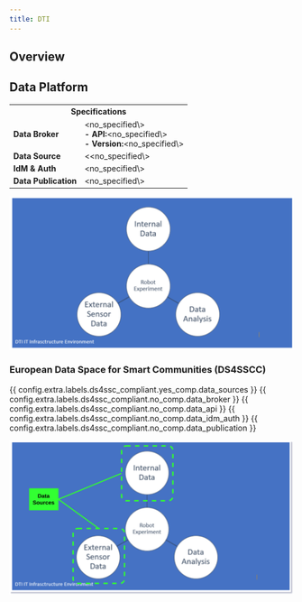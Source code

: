 ```yaml
---
title: DTI
---
```


## Overview

## Data Platform

<table>
  <tr>
    <th colspan="2" style="text-align: center;">Specifications</th>
  </tr>
  <tr>
    <td><strong>Data Broker<strong></td>
    <td>
      &lt;no_specified\><br>
      <strong>- API:</strong>&lt;no_specified\><br>
      <strong>- Version:</strong>&lt;no_specified\>
    </td>
  </tr>
  <tr>
    <td><strong>Data Source<strong></td>
    <td><&lt;no_specified\></td>
  </tr>
  <tr>
    <td><strong>IdM &amp; Auth<strong></td>
    <td>&lt;no_specified\></td>
  </tr>
  <tr>
    <td><strong>Data Publication<strong></td>
    <td>&lt;no_specified\></td>
  </tr>
</table>

![dti_arch](./img/dti-arch.png)

### European Data Space for Smart Communities (DS4SSCC)

{{ config.extra.labels.ds4ssc_compliant.yes_comp.data_sources }} {{ config.extra.labels.ds4ssc_compliant.no_comp.data_broker }} {{ config.extra.labels.ds4ssc_compliant.no_comp.data_api }} {{ config.extra.labels.ds4ssc_compliant.no_comp.data_idm_auth }} {{ config.extra.labels.ds4ssc_compliant.no_comp.data_publication }}

![dti_arch-ds4sscc](./img/dti_ds4sscc-arch.svg)


